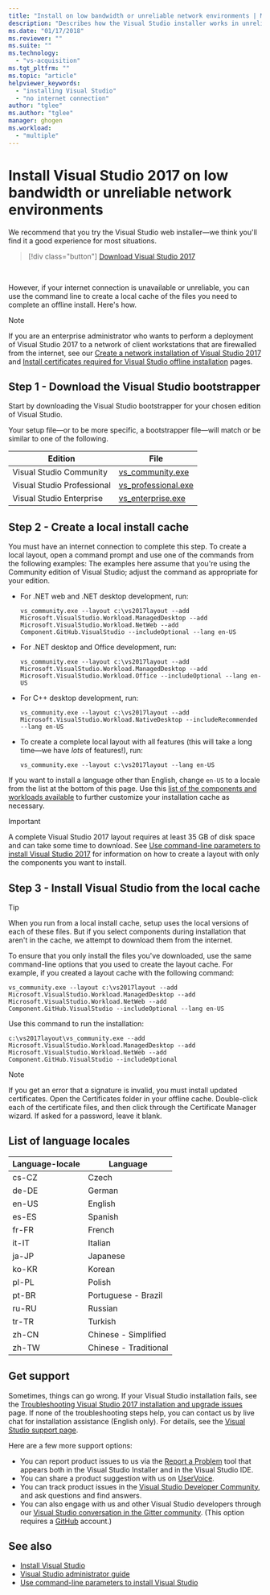 ```yaml
---
title: "Install on low bandwidth or unreliable network environments | Microsoft Docs"
description: "Describes how the Visual Studio installer works in unreliable network conditions, and explains how to download install files before beginning the installation."
ms.date: "01/17/2018"
ms.reviewer: ""
ms.suite: ""
ms.technology:
  - "vs-acquisition"
ms.tgt_pltfrm: ""
ms.topic: "article"
helpviewer_keywords:
  - "installing Visual Studio"
  - "no internet connection"
author: "tglee"
ms.author: "tglee"
manager: ghogen
ms.workload:
  - "multiple"
---
```


# Install Visual Studio 2017 on low bandwidth or unreliable network environments

We recommend that you try the Visual Studio web installer&mdash;we think you'll find it a good experience for most situations.

 > [!div class="button"]
 > [Download Visual Studio 2017](https://aka.ms/vsdownload?utm_source=mscom&utm_campaign=msdocsOL)
<br/>

However, if your internet connection is unavailable or unreliable, you can use the command line to create a local cache of the files you need to complete an offline install. Here's how.

> [!NOTE]
> If you are an enterprise administrator who wants to perform a deployment of Visual Studio 2017 to a network of client workstations that are firewalled from the internet, see our [Create a network installation of Visual Studio 2017](../install/create-a-network-installation-of-visual-studio.md) and [Install certificates required for Visual Studio offline installation](../install/install-certificates-for-visual-studio-offline.md) pages.

## Step 1 - Download the Visual Studio bootstrapper

Start by downloading the Visual Studio bootstrapper for your chosen edition of Visual Studio.

Your setup file&mdash;or to be more specific, a bootstrapper file&mdash;will match or be similar to one of the following.

| Edition                    | File                                                                    |
|----------------------------|-------------------------------------------------------------------------|
| Visual Studio Community    | [vs_community.exe](https://aka.ms/vs/15/release/vs_community.exe)       |
| Visual Studio Professional | [vs_professional.exe](https://aka.ms/vs/15/release/vs_professional.exe) |
| Visual Studio Enterprise   | [vs_enterprise.exe](https://aka.ms/vs/15/release/vs_enterprise.exe)     |

## Step 2 - Create a local install cache

You must have an internet connection to complete this step. To create a local layout, open a command prompt and use one of the commands from the following examples: The examples here assume that you're using the Community edition of Visual Studio; adjust the command as appropriate for your edition.

- For .NET web and .NET desktop development, run:

   ```vs_community.exe --layout c:\vs2017layout --add Microsoft.VisualStudio.Workload.ManagedDesktop --add Microsoft.VisualStudio.Workload.NetWeb --add Component.GitHub.VisualStudio --includeOptional --lang en-US```

- For .NET desktop and Office development, run:

   ```vs_community.exe --layout c:\vs2017layout --add Microsoft.VisualStudio.Workload.ManagedDesktop --add Microsoft.VisualStudio.Workload.Office --includeOptional --lang en-US```

- For C++ desktop development, run:

   ```vs_community.exe --layout c:\vs2017layout --add Microsoft.VisualStudio.Workload.NativeDesktop --includeRecommended --lang en-US```

- To create a complete local layout with all features (this will take a long time&mdash;we have _lots_ of features!), run:

   ```vs_community.exe --layout c:\vs2017layout --lang en-US```

If you want to install a language other than English, change `en-US` to a locale from the list at the bottom of this page. Use this [list of the components and workloads available](workload-and-component-ids.md) to further customize your installation cache as necessary.

> [!IMPORTANT]
> A complete Visual Studio 2017 layout requires at least 35 GB of disk space and can take some time to download. See [Use command-line parameters to install Visual Studio 2017](use-command-line-parameters-to-install-visual-studio.md) for information on how to create a layout with only the components you want to install.

## Step 3 - Install Visual Studio from the local cache

> [!TIP]
> When you run from a local install cache, setup uses the local versions of each of these files. But if you select components during installation that aren't in the cache, we attempt to download them from the internet.

To ensure that you only install the files you've downloaded, use the same command-line options that you used to create the layout cache. For example, if you created a layout cache with the following command:

```vs_community.exe --layout c:\vs2017layout --add Microsoft.VisualStudio.Workload.ManagedDesktop --add Microsoft.VisualStudio.Workload.NetWeb --add Component.GitHub.VisualStudio --includeOptional --lang en-US```

Use this command to run the installation:

```c:\vs2017layout\vs_community.exe --add Microsoft.VisualStudio.Workload.ManagedDesktop --add Microsoft.VisualStudio.Workload.NetWeb --add Component.GitHub.VisualStudio --includeOptional```

> [!NOTE]
> If you get an error that a signature is invalid, you must install updated certificates. Open the Certificates folder in your offline cache. Double-click each of the certificate files, and then click through the Certificate Manager wizard. If asked for a password, leave it blank.

## List of language locales

| **Language-locale** | **Language** |
| ----------------------- | --------------- |
| cs-CZ | Czech |
| de-DE | German |
| en-US | English |
| es-ES | Spanish |
| fr-FR | French |
| it-IT | Italian |
| ja-JP | Japanese |
| ko-KR | Korean |
| pl-PL | Polish |
| pt-BR | Portuguese - Brazil |
| ru-RU | Russian |
| tr-TR | Turkish |
| zh-CN | Chinese - Simplified |
| zh-TW | Chinese - Traditional |

## Get support
Sometimes, things can go wrong. If your Visual Studio installation fails, see the [Troubleshooting Visual Studio 2017 installation and upgrade issues](troubleshooting-installation-issues.md) page. If none of the troubleshooting steps help, you can contact us by live chat for installation assistance (English only). For details, see the [Visual Studio support page](https://www.visualstudio.com/vs/support/#talktous).

Here are a few more support options:
* You can report product issues to us via the [Report a Problem](../ide/how-to-report-a-problem-with-visual-studio-2017.md) tool that appears both in the Visual Studio Installer and in the Visual Studio IDE.
* You can share a product suggestion with us on [UserVoice](https://visualstudio.uservoice.com/forums/121579).
* You can track product issues in the [Visual Studio Developer Community](https://developercommunity.visualstudio.com/), and ask questions and find answers.
* You can also engage with us and other Visual Studio developers through our [Visual Studio conversation in the Gitter community](https://gitter.im/Microsoft/VisualStudio).  (This option requires a [GitHub](https://github.com/) account.)

## See also
* [Install Visual Studio](install-visual-studio.md)
* [Visual Studio administrator guide](visual-studio-administrator-guide.md)
* [Use command-line parameters to install Visual Studio](use-command-line-parameters-to-install-visual-studio.md)

